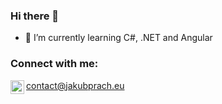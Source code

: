 ### Hi there 👋


- 📖 I’m currently learning C#, .NET and Angular


### Connect with me:

<img align="left" alt="jakubprach | E-mail" width="22px" src="https://cdn2.downdetector.com/static/uploads/logo/image21.png"/>contact@jakubprach.eu


